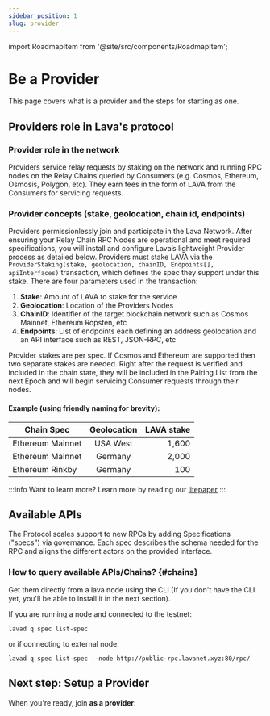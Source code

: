 ```yaml
---
sidebar_position: 1
slug: provider
---
```


import RoadmapItem from '@site/src/components/RoadmapItem';

# Be a Provider

This page covers what is a provider and the steps for starting as one.

## Providers role in Lava's protocol

### Provider role in the network
Providers service relay requests by staking on the network and running RPC nodes on the Relay Chains queried by Consumers (e.g. Cosmos, Ethereum, Osmosis, Polygon, etc). They earn fees in the form of LAVA from the Consumers for servicing requests.

### Provider concepts (stake, geolocation, chain id, endpoints)
Providers permissionlessly join and participate in the Lava Network. After ensuring your Relay Chain RPC Nodes are operational and meet required specifications, you will install and configure Lava’s lightweight Provider process as detailed below. Providers must stake LAVA via the `ProviderStaking(stake, geolocation, chainID, Endpoints[], apiInterfaces)` transaction, which defines the spec they support under this stake. There are four parameters used in the transaction:

1. **Stake**: Amount of LAVA to stake for the service
2. **Geolocation**: Location of the Providers Nodes
3. **ChainID**: Identifier of the target blockchain network such as Cosmos Mainnet, Ethereum Ropsten, etc
4. **Endpoints**: List of endpoints each defining an address geolocation and an API interface such as REST, JSON-RPC, etc

Provider stakes are per spec. If Cosmos and Ethereum are supported then two separate stakes are needed. Right after the request is verified and included in the chain state, they will be included in the Pairing List from the next Epoch and will begin servicing Consumer requests through their nodes.

#### Example (using friendly naming for brevity):
| Chain Spec            |      Geolocation      |  LAVA stake    |
| -------------         | :-----------:         | ----:             |
| Ethereum Mainnet      | USA West              | 1,600             |
| Ethereum Mainnet      | Germany               | 2,000             |
| Ethereum Rinkby       | Germany               | 100               |

:::info Want to learn more?
Learn more by reading our [litepaper](https://lavanet.xyz)
:::

## Available APIs
The Protocol scales support to new RPCs by adding Specifications ("specs") via governance. Each spec describes the schema needed for the RPC and aligns the different actors on the provided interface.

### How to query available APIs/Chains? {#chains}

Get them directly from a lava node using the CLI (If you don't have the CLI yet, you'll be able to install it in the next section).

If you are running a node and connected to the testnet:
```
lavad q spec list-spec
```
or if connecting to external node:
```
lavad q spec list-spec --node http://public-rpc.lavanet.xyz:80/rpc/
```

## Next step: Setup a Provider

When you're ready, join **as a provider**:
[<RoadmapItem icon="🧑‍⚖️" title="Power as a Provider" description="Provide node data, earn rewards"/>](/provider-setup)
